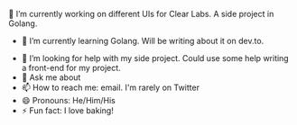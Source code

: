<!--
**jermspeaks/jermspeaks** is a ✨ _special_ ✨ repository because its `README.md` (this file) appears on your GitHub profile.

Here are some ideas to get you started:

- 🔭 I’m currently working on ...
- 🌱 I’m currently learning ...
- 👯 I’m looking to collaborate on ...
- 🤔 I’m looking for help with ...
- 💬 Ask me about ...
- 📫 How to reach me: ...
- 😄 Pronouns: ...
- ⚡ Fun fact: ...
-->

🔭 I’m currently working on different UIs for Clear Labs. A side project in Golang. 
- 🌱 I’m currently learning Golang. Will be writing about it on dev.to.
<!-- - 👯 I’m looking to collaborate with some writing, my go -->
- 🤔 I’m looking for help with my side project. Could use some help writing a front-end for my project.
- 💬 Ask me about 
- 📫 How to reach me: email. I'm rarely on Twitter
- 😄 Pronouns: He/Him/His
- ⚡ Fun fact: I love baking!

<!--
“Its possible to do what you really want in life and pay the bills.”
Location:
San Jose, California, USA

Professional title:
Web Developer

What do you do?
Working on a product I believe in. Focused on dev work, playing music, keeping in shape.

Why?
I believe any business can benefit from a new perspective, and a fresh approach

What should we read?
The Millionaire Teacher by Andrew Hallam

URLs:
http://www.timur.ca/

Resources:
- [What is a "now" page](https://nownownow.com/about)

-->

